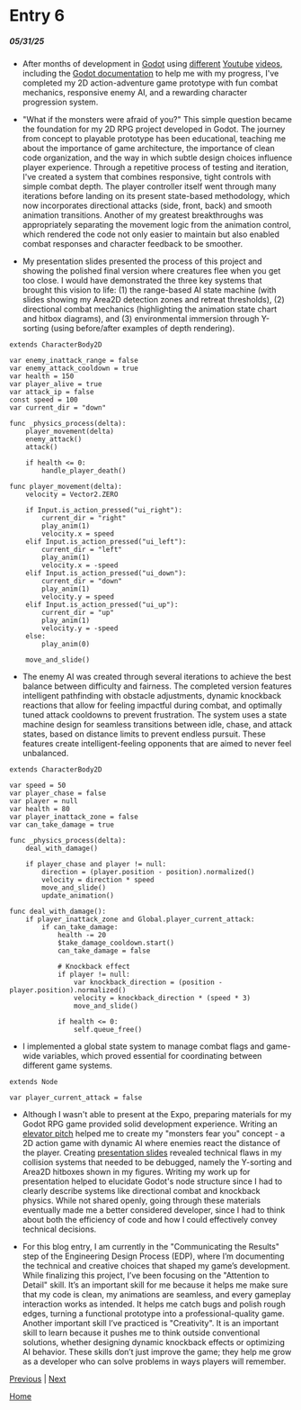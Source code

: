 # Entry 6
##### 05/31/25

* After months of development in [Godot](https://godotengine.org) using [different](https://www.youtube.com/watch?v=LOhfqjmasi0&t=178s) [Youtube](https://www.youtube.com/watch?v=mAbG8Oi-SvQ&list=PL9FzW-m48fn2SlrW0KoLT4n5egNdX-W9a) [videos](https://www.youtube.com/watch?v=NVAXjTzqTyE), including the [Godot documentation](https://docs.godotengine.org/en/stable/) to help me with my progress, I've completed my 2D action-adventure game prototype with fun combat mechanics, responsive enemy AI, and a rewarding character progression system.

* "What if the monsters were afraid of you?" This simple question became the foundation for my 2D RPG project developed in Godot. The journey from concept to playable prototype has been educational, teaching me about the importance of game architecture, the importance of clean code organization, and the way in which subtle design choices influence player experience. Through a repetitive process of testing and iteration, I've created a system that combines responsive, tight controls with simple combat depth. The player controller itself went through many iterations before landing on its present state-based methodology, which now incorporates directional attacks (side, front, back) and smooth animation transitions. Another of my greatest breakthroughs was appropriately separating the movement logic from the animation control, which rendered the code not only easier to maintain but also enabled combat responses and character feedback to be smoother.

* My presentation slides presented the process of this project and showing the polished final version where creatures flee when you get too close. I would have demonstrated the three key systems that brought this vision to life: (1) the range-based AI state machine (with slides showing my Area2D detection zones and retreat thresholds), (2) directional combat mechanics (highlighting the animation state chart and hitbox diagrams), and (3) environmental immersion through Y-sorting (using before/after examples of depth rendering).

``` gdscript
extends CharacterBody2D

var enemy_inattack_range = false
var enemy_attack_cooldown = true
var health = 150
var player_alive = true
var attack_ip = false
const speed = 100
var current_dir = "down"

func _physics_process(delta):
    player_movement(delta)
    enemy_attack()
    attack()

    if health <= 0:
        handle_player_death()

func player_movement(delta):
    velocity = Vector2.ZERO

    if Input.is_action_pressed("ui_right"):
        current_dir = "right"
        play_anim(1)
        velocity.x = speed
    elif Input.is_action_pressed("ui_left"):
        current_dir = "left"
        play_anim(1)
        velocity.x = -speed
    elif Input.is_action_pressed("ui_down"):
        current_dir = "down"
        play_anim(1)
        velocity.y = speed
    elif Input.is_action_pressed("ui_up"):
        current_dir = "up"
        play_anim(1)
        velocity.y = -speed
    else:
        play_anim(0)

    move_and_slide()
```

* The enemy AI was created through several iterations to achieve the best balance between difficulty and fairness. The completed version features intelligent pathfinding with obstacle adjustments, dynamic knockback reactions that allow for feeling impactful during combat, and optimally tuned attack cooldowns to prevent frustration. The system uses a state machine design for seamless transitions between idle, chase, and attack states, based on distance limits to prevent endless pursuit. These features create intelligent-feeling opponents that are aimed to never feel unbalanced.

``` gdscript
extends CharacterBody2D

var speed = 50
var player_chase = false
var player = null
var health = 80
var player_inattack_zone = false
var can_take_damage = true

func _physics_process(delta):
    deal_with_damage()

    if player_chase and player != null:
        direction = (player.position - position).normalized()
        velocity = direction * speed
        move_and_slide()
        update_animation()

func deal_with_damage():
    if player_inattack_zone and Global.player_current_attack:
        if can_take_damage:
            health -= 20
            $take_damage_cooldown.start()
            can_take_damage = false

            # Knockback effect
            if player != null:
                var knockback_direction = (position - player.position).normalized()
                velocity = knockback_direction * (speed * 3)
                move_and_slide()

            if health <= 0:
                self.queue_free()
```

* I implemented a global state system to manage combat flags and game-wide variables, which proved essential for coordinating between different game systems.

``` gdscript
extends Node

var player_current_attack = false
```

* Although I wasn't able to present at the Expo, preparing materials for my Godot RPG game provided solid development experience. Writing an [elevator pitch](https://docs.google.com/document/d/1eUcpb7xYFhte2HqKPQu0VUC9tk6FABAEW6d1Kk7Ocwk/edit?tab=t.0) helped me to create my "monsters fear you" concept - a 2D action game with dynamic AI where enemies react the distance of the player. Creating [presentation slides](https://docs.google.com/presentation/d/1cFYzm5opI5ny_-1chUQ16AM9azGcj70A4w5eEcBYd08/edit?slide=id.p#slide=id.p) revealed technical flaws in my collision systems that needed to be debugged, namely the Y-sorting and Area2D hitboxes shown in my figures. Writing my work up for presentation helped to elucidate Godot's node structure since I had to clearly describe systems like directional combat and knockback physics. While not shared openly, going through these materials eventually made me a better considered developer, since I had to think about both the efficiency of code and how I could effectively convey technical decisions.

* For this blog entry, I am currently in the "Communicating the Results" step of the Engineering Design Process (EDP), where I’m documenting the technical and creative choices that shaped my game’s development. While finalizing this project, I’ve been focusing on the "Attention to Detail" skill. It’s an important skill for me because it helps me make sure that my code is clean, my animations are seamless, and every gameplay interaction works as intended. It helps me catch bugs and polish rough edges, turning a functional prototype into a professional-quality game. Another important skill I’ve practiced is "Creativity". It is an important skill to learn because it pushes me to think outside conventional solutions, whether designing dynamic knockback effects or optimizing AI behavior. These skills don’t just improve the game; they help me grow as a developer who can solve problems in ways players will remember.

[Previous](entry05.md) | [Next](entry07.md)

[Home](../README.md)